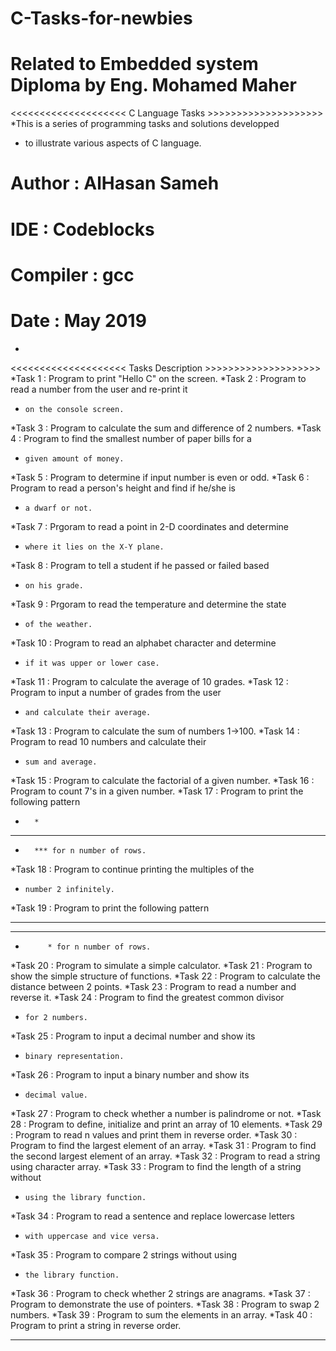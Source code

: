 # C-Tasks-for-newbies
# Related to Embedded system Diploma by Eng. Mohamed Maher

<<<<<<<<<<<<<<<<<<<< C Language Tasks >>>>>>>>>>>>>>>>>>>> 
*This is a series of programming tasks and solutions developped  
*	to illustrate various aspects of C language.
#	Author    : AlHasan Sameh
#	IDE          : Codeblocks
#	Compiler : gcc
#	Date        : May 2019
*
<<<<<<<<<<<<<<<<<<<< Tasks Description >>>>>>>>>>>>>>>>>>>>
*Task 1   : Program to print "Hello C" on the screen.
*Task 2   : Program to read a number from the user and re-print it
*	  on the console screen.
*Task 3   : Program to calculate the sum and difference of 2 numbers.
*Task 4   : Program to find the smallest number of paper bills for a 
*	  given amount of money.
*Task 5   : Program to determine if input number is even or odd.
*Task 6   : Program to read a person's height and find if he/she is
* 	  a dwarf or not.
*Task 7   : Prgoram to read a point in 2-D coordinates and determine
* 	  where it lies on the X-Y plane.
*Task 8   : Program to tell a student if he passed or failed based 
*	  on his grade.
*Task 9   : Prgoram to read the temperature and determine the state
*	  of the weather.
*Task 10 : Program to read an alphabet character and determine
*	  if it was upper or lower case.
*Task 11 : Program to calculate the average of 10 grades.
*Task 12 : Program to input a number of grades from the user 
*	  and calculate their average.
*Task 13 : Program to calculate the sum of numbers 1->100.
*Task 14 : Program to read 10 numbers and calculate their
*	  sum and average.
*Task 15 : Program to calculate the factorial of a given number.
*Task 16 : Program to count 7's in a given number.
*Task 17 : Program to print the following pattern
*		*
*		**
*		*** for n number of rows.
*Task 18 : Program to continue printing the multiples of the
*	  number 2 infinitely.
*Task 19 : Program to print the following pattern
*		***
*		 **
*		   * for n number of rows.
*Task 20 : Program to simulate a simple calculator.
*Task 21 : Program to show the simple structure of functions.
*Task 22 : Program to calculate the distance between 2 points.
*Task 23 : Program to read a number and reverse it.
*Task 24 : Program to find the greatest common divisor
*	  for 2 numbers.
*Task 25 : Program to input a decimal number and show its
*	  binary representation.
*Task 26 : Program to input a binary number and show its 
* 	  decimal value.
*Task 27 : Program to check whether a number is palindrome or not.
*Task 28 : Program to define, initialize and print an array of 10 elements.
*Task 29 : Program to read n values and print them in reverse order.
*Task 30 : Program to find the largest element of an array.
*Task 31 : Program to find the second largest element of an array.
*Task 32 : Program to read a string using character array.
*Task 33 : Program to find the length of a string without 
*	  using the library function.
*Task 34 : Program to read a sentence and replace lowercase letters
*	  with uppercase and vice versa.
*Task 35 : Program to compare 2 strings without using 
*	  the library function.
*Task 36 : Program to check whether 2 strings are anagrams.
*Task 37 : Program to demonstrate the use of pointers.
*Task 38 : Program to swap 2 numbers.
*Task 39 : Program to sum the elements in an array.
*Task 40 : Program to print a string in reverse order.
************************************************************************
